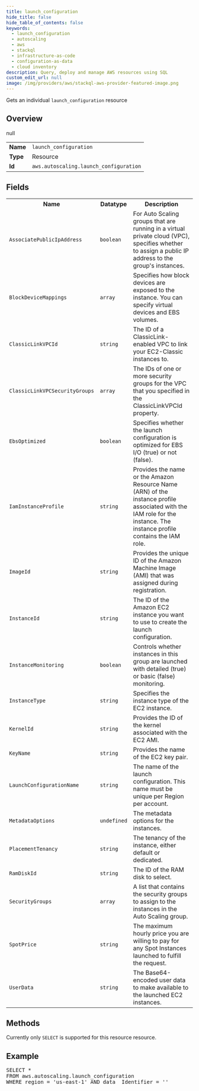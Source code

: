 ```yaml
---
title: launch_configuration
hide_title: false
hide_table_of_contents: false
keywords:
  - launch_configuration
  - autoscaling
  - aws
  - stackql
  - infrastructure-as-code
  - configuration-as-data
  - cloud inventory
description: Query, deploy and manage AWS resources using SQL
custom_edit_url: null
image: /img/providers/aws/stackql-aws-provider-featured-image.png
---
```

Gets an individual <code>launch_configuration</code> resource

## Overview
<table><tbody>
<tr><td><b>Name</b></td><td><code>launch_configuration</code></td></tr>
<tr><td><b>Type</b></td><td>Resource</td></tr>
null
<tr><td><b>Id</b></td><td><code>aws.autoscaling.launch_configuration</code></td></tr>
</tbody></table>

## Fields
<table><tbody>
<tr><th>Name</th><th>Datatype</th><th>Description</th></tr>
<tr><td><code>AssociatePublicIpAddress</code></td><td><code>boolean</code></td><td>For Auto Scaling groups that are running in a virtual private cloud (VPC), specifies whether to assign a public IP address to the group's instances.</td></tr><tr><td><code>BlockDeviceMappings</code></td><td><code>array</code></td><td>Specifies how block devices are exposed to the instance. You can specify virtual devices and EBS volumes.</td></tr><tr><td><code>ClassicLinkVPCId</code></td><td><code>string</code></td><td>The ID of a ClassicLink-enabled VPC to link your EC2-Classic instances to.</td></tr><tr><td><code>ClassicLinkVPCSecurityGroups</code></td><td><code>array</code></td><td>The IDs of one or more security groups for the VPC that you specified in the ClassicLinkVPCId property.</td></tr><tr><td><code>EbsOptimized</code></td><td><code>boolean</code></td><td>Specifies whether the launch configuration is optimized for EBS I/O (true) or not (false).</td></tr><tr><td><code>IamInstanceProfile</code></td><td><code>string</code></td><td>Provides the name or the Amazon Resource Name (ARN) of the instance profile associated with the IAM role for the instance. The instance profile contains the IAM role.</td></tr><tr><td><code>ImageId</code></td><td><code>string</code></td><td>Provides the unique ID of the Amazon Machine Image (AMI) that was assigned during registration.</td></tr><tr><td><code>InstanceId</code></td><td><code>string</code></td><td>The ID of the Amazon EC2 instance you want to use to create the launch configuration.</td></tr><tr><td><code>InstanceMonitoring</code></td><td><code>boolean</code></td><td>Controls whether instances in this group are launched with detailed (true) or basic (false) monitoring.</td></tr><tr><td><code>InstanceType</code></td><td><code>string</code></td><td>Specifies the instance type of the EC2 instance.</td></tr><tr><td><code>KernelId</code></td><td><code>string</code></td><td>Provides the ID of the kernel associated with the EC2 AMI.</td></tr><tr><td><code>KeyName</code></td><td><code>string</code></td><td>Provides the name of the EC2 key pair.</td></tr><tr><td><code>LaunchConfigurationName</code></td><td><code>string</code></td><td>The name of the launch configuration. This name must be unique per Region per account.</td></tr><tr><td><code>MetadataOptions</code></td><td><code>undefined</code></td><td>The metadata options for the instances.</td></tr><tr><td><code>PlacementTenancy</code></td><td><code>string</code></td><td>The tenancy of the instance, either default or dedicated.</td></tr><tr><td><code>RamDiskId</code></td><td><code>string</code></td><td>The ID of the RAM disk to select.</td></tr><tr><td><code>SecurityGroups</code></td><td><code>array</code></td><td>A list that contains the security groups to assign to the instances in the Auto Scaling group.</td></tr><tr><td><code>SpotPrice</code></td><td><code>string</code></td><td>The maximum hourly price you are willing to pay for any Spot Instances launched to fulfill the request.</td></tr><tr><td><code>UserData</code></td><td><code>string</code></td><td>The Base64-encoded user data to make available to the launched EC2 instances.</td></tr>
</tbody></table>

## Methods
Currently only <code>SELECT</code> is supported for this resource resource.

## Example
<pre>
SELECT * 
FROM aws.autoscaling.launch_configuration
WHERE region = 'us-east-1' AND data__Identifier = '<LaunchConfigurationName>'
</pre>

